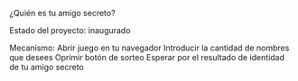 <hi1> ¿Quién es tu amigo secreto?</h1>

Estado del proyecto: inaugurado

Mecanismo: 
Abrir juego en tu navegador
Introducir la cantidad de nombres que desees
Oprimir botón de sorteo
Esperar por el resultado de identidad de tu amigo secreto
